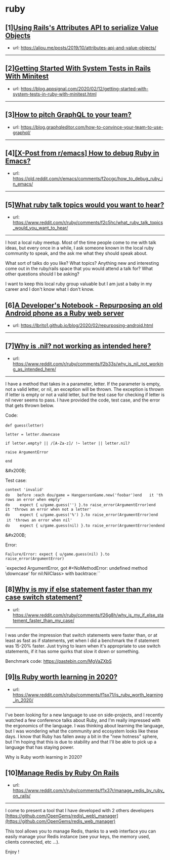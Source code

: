 # ruby
## [1][Using Rails's Attributes API to serialize Value Objects](https://www.reddit.com/r/ruby/comments/f2o2j0/using_railss_attributes_api_to_serialize_value/)
- url: https://aliou.me/posts/2019/10/attributes-api-and-value-objects/
---

## [2][Getting Started With System Tests in Rails With Minitest](https://www.reddit.com/r/ruby/comments/f2qmkh/getting_started_with_system_tests_in_rails_with/)
- url: https://blog.appsignal.com/2020/02/12/getting-started-with-system-tests-in-ruby-with-minitest.html
---

## [3][How to pitch GraphQL to your team?](https://www.reddit.com/r/ruby/comments/f2py8b/how_to_pitch_graphql_to_your_team/)
- url: https://blog.graphqleditor.com/how-to-convince-your-team-to-use-graphql/
---

## [4][[X-Post from r/emacs] How to debug Ruby in Emacs?](https://www.reddit.com/r/ruby/comments/f2p534/xpost_from_remacs_how_to_debug_ruby_in_emacs/)
- url: https://old.reddit.com/r/emacs/comments/f2ocgc/how_to_debug_ruby_in_emacs/
---

## [5][What ruby talk topics would you want to hear?](https://www.reddit.com/r/ruby/comments/f2c5hc/what_ruby_talk_topics_would_you_want_to_hear/)
- url: https://www.reddit.com/r/ruby/comments/f2c5hc/what_ruby_talk_topics_would_you_want_to_hear/
---
I host a local ruby meetup. Most of the time people come to me with talk ideas, but every once in a while, I ask someone known in the local ruby community to speak, and the ask me what they should speak about.

What sort of talks do you like? What topics? Anything new and interesting come out in the ruby/rails space that you would attend a talk for? What other questions should I be asking?

I want to keep this local ruby group valuable but I am just a baby in my career and I don't know what I don't know.
## [6][A Developer's Notebook - Repurposing an old Android phone as a Ruby web server](https://www.reddit.com/r/ruby/comments/f25fmm/a_developers_notebook_repurposing_an_old_android/)
- url: https://lbrito1.github.io/blog/2020/02/repurposing-android.html
---

## [7][Why is .nil? not working as intended here?](https://www.reddit.com/r/ruby/comments/f2b33s/why_is_nil_not_working_as_intended_here/)
- url: https://www.reddit.com/r/ruby/comments/f2b33s/why_is_nil_not_working_as_intended_here/
---
I have a method that takes in a parameter, letter. If the parameter is empty, not a valid letter, or nil, an exception will be thrown. The exception is thrown if letter is empty or not a valid letter, but the test case for checking if letter is nil never seems to pass. I have provided the code, test case, and the error that gets thrown below.

Code:

`def guess(letter)`    

`letter = letter.downcase`

`if letter.empty? || /[A-Za-z]/ !~ letter || letter.nil?`

`raise ArgumentError`

`end`

&amp;#x200B;

Test case:

`context 'invalid' do`      `before :each dou/game = HangpersonGame.new('foobar')end`      `it 'throws an error when empty' do`        `expect { u/game.guess('') }.to raise_error(ArgumentError)end`      `it 'throws an error when not a letter' do`        `expect { u/game.guess('%') }.to raise_error(ArgumentError)end`      `it 'throws an error when nil' do`        `expect { u/game.guess(nil) }.to raise_error(ArgumentError)endend`

&amp;#x200B;

Error:

`Failure/Error: expect { u/game.guess(nil) }.to raise_error(ArgumentError)`

`expected ArgumentError, got #&lt;NoMethodError: undefined method \downcase' for nil:NilClass&gt; with backtrace:\``
## [8][Why is my if else statement faster than my case switch statement?](https://www.reddit.com/r/ruby/comments/f26g8h/why_is_my_if_else_statement_faster_than_my_case/)
- url: https://www.reddit.com/r/ruby/comments/f26g8h/why_is_my_if_else_statement_faster_than_my_case/
---
I was under the impression that switch statements were faster than, or at least as fast as if statements, yet when I did a benchmark the if statement was 15-20% faster. Just trying to learn when it's appropriate to use switch statements, if it has some quirks that slow it down or something.    
  
Benchmark code: https://pastebin.com/MgVaZXbS
## [9][Is Ruby worth learning in 2020?](https://www.reddit.com/r/ruby/comments/f1sx71/is_ruby_worth_learning_in_2020/)
- url: https://www.reddit.com/r/ruby/comments/f1sx71/is_ruby_worth_learning_in_2020/
---
I've been looking for a new language to use on side-projects, and I recently watched a few conference talks about Ruby, and I'm really impressed with the ergonomics of the language. I was thinking about learning the language, but I was wondering what the community and ecosystem looks like these days. I know that Ruby has fallen away a bit in the "new hotness" sphere, but I'm hoping that this is due to stability and that I'll be able to pick up a language that has staying power.  


Why is Ruby worth learning in 2020?
## [10][Manage Redis by Ruby On Rails](https://www.reddit.com/r/ruby/comments/f1x37r/manage_redis_by_ruby_on_rails/)
- url: https://www.reddit.com/r/ruby/comments/f1x37r/manage_redis_by_ruby_on_rails/
---
I come to present a tool that I have developed with 2 others developers [https://github.com/OpenGems/redis\_web\_manager](https://github.com/OpenGems/redis_web_manager)

This  tool allows you to manage Redis, thanks to a web interface you  can  easily manage your Redis instance (see your keys, the memory used,   clients connected, etc …).

Enjoy !
